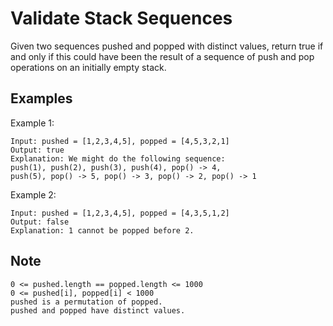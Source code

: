 # Validate Stack Sequences

Given two sequences pushed and popped with distinct values, return true if and only if this could have been the result of a sequence of push and pop operations on an initially empty stack.

## Examples

Example 1:

    Input: pushed = [1,2,3,4,5], popped = [4,5,3,2,1]
    Output: true
    Explanation: We might do the following sequence:
    push(1), push(2), push(3), push(4), pop() -> 4,
    push(5), pop() -> 5, pop() -> 3, pop() -> 2, pop() -> 1

Example 2:

    Input: pushed = [1,2,3,4,5], popped = [4,3,5,1,2]
    Output: false
    Explanation: 1 cannot be popped before 2.


## Note

    0 <= pushed.length == popped.length <= 1000
    0 <= pushed[i], popped[i] < 1000
    pushed is a permutation of popped.
    pushed and popped have distinct values.
